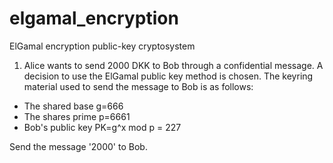 # elgamal_encryption
ElGamal encryption public-key cryptosystem

1) Alice wants to send 2000 DKK to Bob through a confidential message. A decision to use the ElGamal public key method is chosen. The keyring material used to send the message to Bob is as follows:

- The shared base g=666
- The shares prime p=6661
- Bob's public key PK=g^x mod p = 227

Send the message '2000' to Bob.
